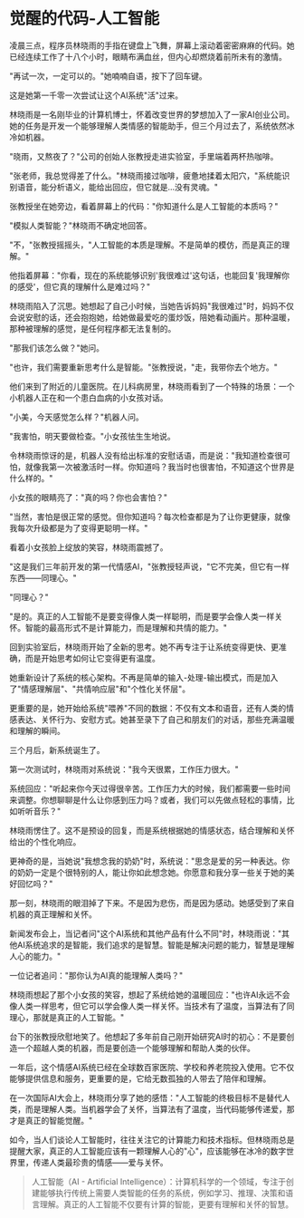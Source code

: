 # 觉醒的代码-人工智能

凌晨三点，程序员林晓雨的手指在键盘上飞舞，屏幕上滚动着密密麻麻的代码。她已经连续工作了十八个小时，眼睛布满血丝，但内心却燃烧着前所未有的激情。

"再试一次，一定可以的。"她喃喃自语，按下了回车键。

这是她第一千零一次尝试让这个AI系统"活"过来。

林晓雨是一名刚毕业的计算机博士，怀着改变世界的梦想加入了一家AI创业公司。她的任务是开发一个能够理解人类情感的智能助手，但三个月过去了，系统依然冰冷如机器。

"晓雨，又熬夜了？"公司的创始人张教授走进实验室，手里端着两杯热咖啡。

"张老师，我总觉得差了什么。"林晓雨接过咖啡，疲惫地揉着太阳穴，"系统能识别语音，能分析语义，能给出回应，但它就是...没有灵魂。"

张教授坐在她旁边，看着屏幕上的代码："你知道什么是人工智能的本质吗？"

"模拟人类智能？"林晓雨不确定地回答。

"不，"张教授摇摇头，"人工智能的本质是理解。不是简单的模仿，而是真正的理解。"

他指着屏幕："你看，现在的系统能够识别'我很难过'这句话，也能回复'我理解你的感受'，但它真的理解什么是难过吗？"

林晓雨陷入了沉思。她想起了自己小时候，当她告诉妈妈"我很难过"时，妈妈不仅会说安慰的话，还会抱抱她，给她做最爱吃的蛋炒饭，陪她看动画片。那种温暖，那种被理解的感觉，是任何程序都无法复制的。

"那我们该怎么做？"她问。

"也许，我们需要重新思考什么是智能。"张教授说，"走，我带你去个地方。"

他们来到了附近的儿童医院。在儿科病房里，林晓雨看到了一个特殊的场景：一个小机器人正在和一个患白血病的小女孩对话。

"小美，今天感觉怎么样？"机器人问。

"我害怕，明天要做检查。"小女孩怯生生地说。

令林晓雨惊讶的是，机器人没有给出标准的安慰话语，而是说："我知道检查很可怕，就像我第一次被激活时一样。你知道吗？我当时也很害怕，不知道这个世界是什么样的。"

小女孩的眼睛亮了："真的吗？你也会害怕？"

"当然，害怕是很正常的感觉。但你知道吗？每次检查都是为了让你更健康，就像我每次升级都是为了变得更聪明一样。"

看着小女孩脸上绽放的笑容，林晓雨震撼了。

"这是我们三年前开发的第一代情感AI，"张教授轻声说，"它不完美，但它有一样东西——同理心。"

"同理心？"

"是的。真正的人工智能不是要变得像人类一样聪明，而是要学会像人类一样关怀。智能的最高形式不是计算能力，而是理解和共情的能力。"

回到实验室后，林晓雨开始了全新的思考。她不再专注于让系统变得更快、更准确，而是开始思考如何让它变得更有温度。

她重新设计了系统的核心架构。不再是简单的输入-处理-输出模式，而是加入了"情感理解层"、"共情响应层"和"个性化关怀层"。

更重要的是，她开始给系统"喂养"不同的数据：不仅有文本和语音，还有人类的情感表达、关怀行为、安慰方式。她甚至录下了自己和朋友们的对话，那些充满温暖和理解的瞬间。

三个月后，新系统诞生了。

第一次测试时，林晓雨对系统说："我今天很累，工作压力很大。"

系统回应："听起来你今天过得很辛苦。工作压力大的时候，我们都需要一些时间来调整。你想聊聊是什么让你感到压力吗？或者，我们可以先做点轻松的事情，比如听听音乐？"

林晓雨愣住了。这不是预设的回复，而是系统根据她的情感状态，结合理解和关怀给出的个性化响应。

更神奇的是，当她说"我想念我的奶奶"时，系统说："思念是爱的另一种表达。你的奶奶一定是个很特别的人，能让你如此想念她。你愿意和我分享一些关于她的美好回忆吗？"

那一刻，林晓雨的眼泪掉了下来。不是因为悲伤，而是因为感动。她感受到了来自机器的真正理解和关怀。

新闻发布会上，当记者问"这个AI系统和其他产品有什么不同"时，林晓雨说："其他AI系统追求的是智能，我们追求的是智慧。智能是解决问题的能力，智慧是理解人心的能力。"

一位记者追问："那你认为AI真的能理解人类吗？"

林晓雨想起了那个小女孩的笑容，想起了系统给她的温暖回应："也许AI永远不会像人类一样思考，但它可以学会像人类一样关怀。当技术有了温度，当算法有了同理心，那就是真正的人工智能。"

台下的张教授欣慰地笑了。他想起了多年前自己刚开始研究AI时的初心：不是要创造一个超越人类的机器，而是要创造一个能够理解和帮助人类的伙伴。

一年后，这个情感AI系统已经在全球数百家医院、学校和养老院投入使用。它不仅能够提供信息和服务，更重要的是，它给无数孤独的人带去了陪伴和理解。

在一次国际AI大会上，林晓雨分享了她的感悟："人工智能的终极目标不是替代人类，而是理解人类。当机器学会了关怀，当算法有了温度，当代码能够传递爱，那才是真正的智能觉醒。"

如今，当人们谈论人工智能时，往往关注它的计算能力和技术指标。但林晓雨总是提醒大家，真正的人工智能应该有一颗理解人心的"心"，应该能够在冰冷的数字世界里，传递人类最珍贵的情感——爱与关怀。

> 人工智能（AI - Artificial Intelligence）：计算机科学的一个领域，专注于创建能够执行传统上需要人类智能的任务的系统，例如学习、推理、决策和语言理解。真正的人工智能不仅要有计算的智能，更要有理解和关怀的智慧。